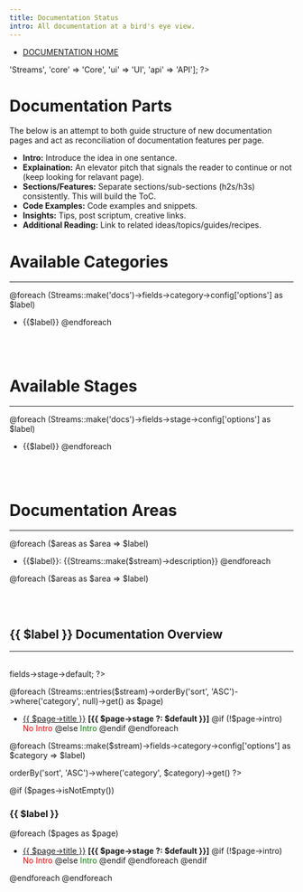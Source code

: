 ```yaml
---
title: Documentation Status
intro: All documentation at a bird's eye view.
---
```


- <a href="docs">DOCUMENTATION HOME</a>

<?php $areas = ['docs' => 'Streams', 'core' => 'Core', 'ui' => 'UI', 'api' => 'API']; ?>

<br>

# Documentation Parts

The below is an attempt to both guide structure of new documentation pages and act as reconciliation of documentation features per page.

- **Intro:** Introduce the idea in one sentance.
- **Explaination:** An elevator pitch that signals the reader to continue or not (keep looking for relavant page).
- **Sections/Features:** Separate sections/sub-sections (h2s/h3s) consistently. This will build the ToC.
- **Code Examples:** Code examples and snippets.
- **Insights:** Tips, post scriptum, creative links.
- **Additional Reading:** Link to related ideas/topics/guides/recipes.

# Available Categories
---
@foreach (Streams::make('docs')->fields->category->config['options'] as $label)
- {{$label}}
@endforeach

<br><br>

# Available Stages
---
@foreach (Streams::make('docs')->fields->stage->config['options'] as $label)
- {{$label}}
@endforeach

<br><br>

# Documentation Areas
---
@foreach ($areas as $area => $label)

<?php $parts = array_unique(['docs', $area]) ?>
<?php $path = implode('/', $parts) ?>
<?php $stream = implode('_', $parts) ?>

- {{$label}}: {{Streams::make($stream)->description}}
@endforeach

@foreach ($areas as $area => $label)

<?php $parts = array_unique(['docs', $area]) ?>
<?php $path = implode('/', $parts) ?>
<?php $stream = implode('_', $parts) ?>

<br><br>

## {{ $label }} Documentation Overview
---

<br>

<?php $default = Streams::make($stream)->fields->stage->default; ?>

@foreach (Streams::entries($stream)->orderBy('sort', 'ASC')->where('category', null)->get() as $page)
- <a href="/{{$path}}/{{$page->id}}">{{ $page->title }}</a> <strong>[{{ $page->stage ?: $default }}]</strong>
@if (!$page->intro)
<span style="color: red">No Intro</span>
@else
<span style="color: green">Intro</span>
@endif
@endforeach

@foreach (Streams::make($stream)->fields->category->config['options'] as $category => $label)

<?php $pages = Streams::entries($stream)->orderBy('sort', 'ASC')->where('category', $category)->get() ?>

@if ($pages->isNotEmpty())
### {{ $label }}
@foreach ($pages as $page)
- <a href="/{{$path}}/{{$page->id}}">{{ $page->title }}</a> <strong>[{{ $page->stage ?: $default }}]</strong>
@if (!$page->intro)
<span style="color: red">No Intro</span>
@else
<span style="color: green">Intro</span>
@endif
@endforeach
@endif

@endforeach
@endforeach
